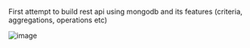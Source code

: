 First attempt to build rest api using mongodb and its features (criteria, aggregations, operations etc)

![image](https://user-images.githubusercontent.com/109845546/232219928-81474ea4-0564-4129-bae8-baeba8bb7215.png)

